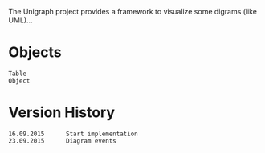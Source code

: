 The Unigraph project provides a framework to visualize some digrams (like UML)...

Objects
=======
    
    Table           
    Object          


Version History
===============

    16.09.2015      Start implementation
    23.09.2015      Diagram events

